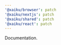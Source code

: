 ```yaml
---
'@xaiku/browser': patch
'@xaiku/nextjs': patch
'@xaiku/shared': patch
'@xaiku/react': patch
---
```


Documentation.
